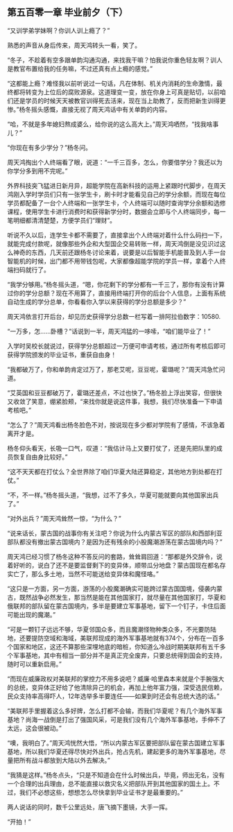 ## 第五百零一章 毕业前夕（下）
“又训学弟学妹啊？你训人训上瘾了？”

熟悉的声音从身后传来，周天鸿转头一看，笑了。

“冬子，不趁着有空多跟单韵沟通沟通，来找我干嘛？怕我说你重色轻友啊？训人是教官布置给我的任务嘛，不过还真有点上瘾的感觉。”

“这都能上瘾？难怪我以前听说过一句话，凡在体制、机关内消耗的生命激情，最终都将转变为上位后的腐败源泉。这道理变一变，放在你身上可真是贴切，以前咱们还是学员的时候天天被教官训得死去活来，现在当上助教了，反而把新生训得更惨。”杨冬摇头感慨，直接无视了周天鸿话中有关单韵的内容。

“哈，不就是多年媳妇熬成婆么，给你说的这么高大上。”周天鸿哂然，“找我啥事儿？”

“你现在有多少学分？”杨冬问。

周天鸿掏出个人终端看了眼，说道：“一千三百多，怎么，你要借学分？我还以为你学分多到用不完呢。”

外界科技突飞猛进日新月异，超能学院在高新科技的运用上紧跟时代脚步，在周天鸿刚入学时学员们只有一张学生卡，刷卡时才能看见自己的学分余额，而现在每位学员都配备了一台个人终端和一张学生卡，个人终端可以随时查询学分余额和选修课程，使用学生卡进行消费时和获得新学分时，数据会立即与个人终端同步，每一笔明细都清清楚楚，方便学员们“理财”。

听说不久以后，连学生卡都不需要了，直接拿出个人终端对着什么什么码扫一下，就能完成付款呢，就像那些外企和大型国企交易转账一样，周天鸿倒是没见识过这么神奇的东西，几天前还跟杨冬讨论来着，说要是以后智能手机能普及到人手一台智能机的时候，出门都不用带钱包呢，大家都像超能学院的学员一样，拿着个人终端扫码就行了。

“我学分够用。”杨冬摇头道，“嗯，你花剩下的学分都有一千三了，那你有没有计算过你的学分总额？现在不用算了，直接用终端打开你的后台个人信息，上面有系统自动生成的学分总单，你看看你入学以来获得的学分总额是多少？”

周天鸿依言打开后台，却见历史获得学分总数一栏写着一排阿拉伯数字：10580.

“一万多，怎……卧槽？”话说到一半，周天鸿猛的一哆嗦，“咱们能毕业了！”

入学时吴校长就说过，获得学分总额超过一万便可申请考核，通过所有考核后即可获得学院颁发的毕业证书，重获自由身！

“我都破万了，你和单韵肯定过万了，那老艾呢，豆豆呢，霍璐呢？”周天鸿急忙问道。

“艾英国和豆豆都破万了，霍璐还差点，不过也快了。”杨冬脸上浮出笑容，但很快又收敛了笑意，绷紧脸颊，“来找你就是说这件事，我想，我们尽快准备一下申请考核吧。”

“怎么了？”周天鸿看出杨冬脸色不对，按说现在多少都对学院有了感情，不该急着离开才是。

杨冬仰头看天，长吸一口气，叹道：“我估计马上又要打仗了，还是先把队里的成员恢复自由身比较好。”

“这不天天都在打仗么？全世界除了咱们华夏大陆还算稳定，其他地方到处都在打仗。”

“不，不一样。”杨冬摇头道，“我想，过不了多久，华夏可能就要向其他国家出兵了。”

“对外出兵？”周天鸿耸然一惊，“为什么？”

“说来话长，蒙古国的战事你有关注吧？你说为什么内蒙古军区的部队和西部利亚部队都没有撤出蒙古国境内？是因为还有残余的小股魔潮游荡在蒙古国境内吗？”

周天鸿已经习惯了杨冬这种不答反问的套路，耸耸肩回道：“那都是外交辞令，说着好听的，说白了还不是要监督剩下的变异体，顺带瓜分地盘？蒙古国现在都名存实亡了，那么多土地，当然不可能送给变异体和魔怪咯。”

“这只是一方面，另一方面，游荡的小股魔潮确实可能跨过蒙古国国境，侵袭内蒙古，既然战争必然发生，那当然是能在其他国家打，就尽量在其他国家打，华夏和俄联邦的部队留在蒙古国境内，多半是要建立军事基地，留下一个钉子，卡住后面可能出现的魔潮。”

“可是一颗钉子远远不够，华夏邻国众多，而且魔潮怪物种类众多，不光要防陆地，还要提防空域和海域，美联邦现成的海外军事基地就有374个，分布在一百多个国家和地区，这还不算那些深埋地底的暗桩，你知道么冷战时期美联邦有五千多个军事基地，其中有相当一部分并不是真正完全废弃，只要总统得到国会的支持，随时可以重新启用。”

“而现在威廉政权对美联邦的掌控力不用多说吧？威廉·哈里森本来就是个手腕强大的总统，变异体正好给了他清除异己的机会，再加上他年富力强，深受选民信赖，民众支持率高得吓人，12年选举多半要连任——如果到时还会有总统大选的话。”

“美联邦手里握着这么多好牌，怎么打都不会输，而我们华夏呢？有几个海外军事基地？尚海一战倒是打出了强国风采，可是我们没有几个海外军事基地，手伸不了太远，这会很被动。”

“噢，我明白了。”周天鸿恍然大悟，“所以内蒙古军区要把部队留在蒙古国建立军事基地，所以我们华夏还得尽快对外出兵，抢占先机，建起更多的海外军事基地，尽量把所有战斗都放到大陆以外去解决。”

“我猜是这样。”杨冬点头，“只是不知道会在什么时候出兵，毕竟，师出无名，没有一个合理的出兵理由，总不能直接以救灾名义把部队开到其他国家的国土上。不过，我们不必想这些，想想怎么尽快拿到毕业证书才是最重要的。”

两人说话的同时，数千公里远处，唐飞摘下墨镜，大手一挥。

“开拍！”

